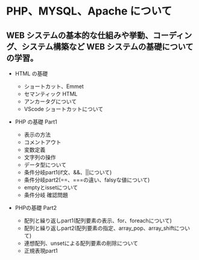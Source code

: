 # PHP、MYSQL、Apache について

## WEB システムの基本的な仕組みや挙動、コーディング、システム構築など WEB システムの基礎についての学習。

- HTML の基礎
  - ショートカット、Emmet
  - セマンティック HTML
  - アンカータグについて
  - VScode ショートカットについて

- PHP の基礎 Part1
  - 表示の方法
  - コメントアウト
  - 変数定義
  - 文字列の操作
  - データ型について
  - 条件分岐part1(if文、&&、||について)
  - 条件分岐part2(==、===の違い、falsyな値について)
  - emptyとissetについて
  - 条件分岐 確認問題

- PHPの基礎 Part2
  - 配列と繰り返しpart1(配列要素の表示、for、foreachについて)
  - 配列と繰り返しpart2(配列要素の指定、array_pop、array_shiftについて)
  - 連想配列、unsetによる配列要素の削除について
  - 正規表現part1